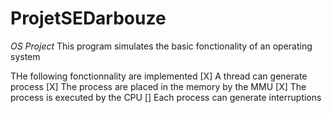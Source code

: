 # ProjetSEDarbouze
*OS Project*
This program simulates the basic fonctionality of an operating system

THe following fonctionnality are implemented
[X] A thread can generate process
[X] The process are placed in the memory by the MMU
[X] The process is executed by the CPU
[] Each process can generate interruptions  
